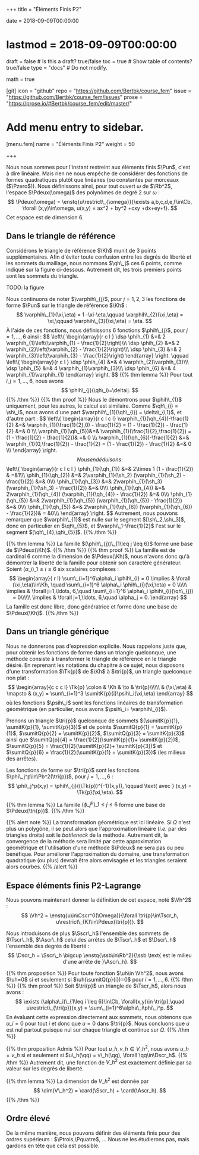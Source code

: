 +++
title = "Éléments Finis P2"

date = 2018-09-09T00:00:00
# lastmod = 2018-09-09T00:00:00

draft = false  # Is this a draft? true/false
toc = true  # Show table of contents? true/false
type = "docs"  # Do not modify.

math = true

[git]
  icon = "github"
  repo = "https://github.com/Bertbk/course_fem"
  issue = "https://github.com/Bertbk/course_fem/issues"
  prose = "https://prose.io/#Bertbk/course_fem/edit/master/"


# Add menu entry to sidebar.
[menu.fem]
  name = "Éléments Finis P2"
  weight = 50

+++
$\newcommand{\Cb}{\mathbb{C}}$
$\newcommand{\Nb}{\mathbb{N}}$
$\newcommand{\Pb}{\mathbb{P}}$
$\newcommand{\Qb}{\mathbb{Q}}$
$\newcommand{\Rb}{\mathbb{R}}$
$\newcommand{\PS}[2]{\left(#1,#2\right)}$
$\newcommand{\PSV}[2]{\PS{#1}{#2}\_V}$
$\newcommand{\PSL}[2]{\PS{#1}{#2}\_{L^2(\Omega)}}$
$\newcommand{\PSH}[2]{\PS{#1}{#2}\_{H^1(\Omega)}}$
$\newcommand{\norm}[1]{\left\\|#1\right\\|}$
$\newcommand{\normV}[1]{\left\\|#1\right\\|\_{V}}$
$\newcommand{\normH}[1]{\left\\|#1\right\\|\_{H^1(\Omega)}}$
$\newcommand{\normL}[1]{\left\\|#1\right\\|\_{L^2(\Omega)}}$
$\newcommand{\abs}[1]{\left|#1\right|}$
$\newcommand{\ee}{\mathbf{e}}$
$\newcommand{\nn}{\mathbf{n}}$
$\newcommand{\qq}{\mathbf{q}}$
$\newcommand{\ssb}{\mathbf{s}}$
$\newcommand{\xx}{\mathbf{x}}$
$\newcommand{\yy}{\mathbf{y}}$
$\newcommand{\zz}{\mathbf{z}}$
$\newcommand{\Ccal}{\mathcal{C}}$
$\newcommand{\Ascr}{\mathscr{A}}$
$\newcommand{\Cscr}{\mathscr{C}}$
$\newcommand{\Dscr}{\mathscr{D}}$
$\newcommand{\Sscr}{\mathscr{S}}$
$\newcommand{\Tscr}{\mathscr{T}}$
$\newcommand{\omegai}{\omega\_i}$
$\newcommand{\dsp}{\displaystyle}$
$\newcommand{\diff}{{\rm d}}$
$\newcommand{\conj}[1]{\overline{#1}}$
$\newcommand{\dn}{\partial_\nn}$
$\newcommand{\card}{\mathrm{card}}$
$\newcommand{\supp}{\mathrm{supp}}$
$\newcommand{\diam}{\mathrm{diam}}$
$\newcommand{\restrict}{\mathclose{}|\mathopen{}}$
$\newcommand{\enstq}[2]{\left\\{#1 \mathrel{}\middle|\mathrel{}#2\right\\}}$
$\newcommand{\Image}{\mathrm{Im}}$
$\newcommand{\Ker}{\mathrm{Ker}}$
$\newcommand{\dxi}{\partial\_{x\_i}}$
$\newcommand{\di}{\partial\_{i}}$
$\newcommand{\dj}{\partial\_{j}}$
$\newcommand{\dxj}{\partial x\_{j}}$
$\newcommand{\Ho}{H^1(\Omega)}$
$\newcommand{\Lo}{L^2(\Omega)}$
$\newcommand{\Cinfc}{\Cscr^{\infty}\_c}$
$\newcommand{\CinfcO}{\Cinfc(\Omega)}$
$\newcommand{\hme}[1]{#1_h}$
$\newcommand{\vh}{v\_h}$
$\newcommand{\Vh}{V\_h}$
$\newcommand{\uh}{u\_h}$
$\newcommand{\Nh}{N\_h}$
$\newcommand{\mphi}[1]{\varphi\_{#1}}$
$\newcommand{\ui}{u\_i}$
$\newcommand{\uj}{u\_j}$
$\newcommand{\Sscrh}{\hme{\Sscr}}$
$\newcommand{\deltaij}{\delta\_{i,j}}$
$\newcommand{\tri}[1]{K\_{#1}}$
$\newcommand{\Kp}{K\_p}$
$\newcommand{\Kq}{K\_q}$
$\newcommand{\Kl}{K\_\ell}$
$\newcommand{\Pzero}{\Pb\_0}$
$\newcommand{\Pun}{\Pb\_1}$
$\newcommand{\Punw}{\Pun(\omega)}$
$\newcommand{\Pdeux}{\Pb\_2}$
$\newcommand{\Ptrois}{\Pb\_3}$
$\newcommand{\Pquatre}{\Pb\_4}$
$\newcommand{\Pk}{\Pb\_k}$
$\newcommand{\grandO}[1]{O\left(#1\right)}$
$\newcommand{\Cun}{\Cscr^1(\Omega)}$
$\newcommand{\Cunz}{\Cscr^1\_0(\Omega)}$
$\newcommand{\Cdeux}{\Cscr^2(\Omega)}$
$\newcommand{\Hoz}{H^1\_0(\Omega)}$
$\newcommand{\HoD}{H^1\_{0,\Gamma\_D}(\Omega)}$
$\newcommand{\Vhz}{V\_{h,0}}$
$\newcommand{\Hog}{H^1\_{g,D}}$
$\newcommand{\Kh}{\widehat{K}}$
$\newcommand{\qh}{\widehat{\qq}}$
$\newcommand{\sh}{\widehat{\ssb}}$
$\newcommand{\phih}{\widehat{\phi}}$
$\newcommand{\varphih}{\widehat{\varphi}}$
$\newcommand{\psih}{\widehat{\psi}}$
$\newcommand{\Tk}[1]{T^{\tri{#1}}}$
$\newcommand{\varphiK}{\varphi^K}$
$\newcommand{\ug}{u\_g}$
$\newcommand{\ut}{u\_t}$
$\newcommand{\sumit}[1]{\ssb\_{#1}}$
$\newcommand{\sumitK}[2]{\sumit{#2}^{#1}}$
$\newcommand{\sumitQ}[2]{\qq\_{#2}^{#1}}$

Nous nous sommes pour l'instant restreint aux éléments finis $\Pun$, c'est à dire linéaire. Mais rien ne nous empêche de considérer des fonctions de formes quadratiques plutôt que linéaires (ou constantes par morceaux ($\Pzero$)). Nous définissons ainsi, pour tout ouvert $\omega$ de $\Rb^2$, l'espace $\Pdeux(\omega)$ des polynômes de degré $2$ sur $\omega$ :
$$
\Pdeux(\omega) = \enstq{u\restrict\_{\omega}}{\exists a,b,c,d,e,f\in\Cb, \forall (x,y)\in\omega, u(x,y) = ax^2 + by^2 +cxy +dx+ey+f}.
$$
Cet espace est de dimension $6$.

## Dans le triangle de référence

Considérons le triangle de référence $\Kh$ munit de $3$ points supplémentaires. Afin d'éviter toute confusion entre les degrés de liberté et les sommets du maillage, nous nommons $\qh\_j$ ces 6 points, comme indiqué sur la figure ci-dessous. Autrement dit, les trois premiers points sont les sommets du triangle.


TODO: la figure


Nous continuons de noter $\varphih\_{j}$, pour $j=1,2,3$ les fonctions de forme $\Pun$ sur le triangle de référence $\Kh$ :
$$
\varphih\_{1}(\xi,\eta) = 1 -\xi-\eta,\qquad
\varphih\_{2}(\xi,\eta) = \xi,\qquad
\varphih\_{3}(\xi,\eta) = \eta.
$$
À l'aide de ces fonctions, nous définissons $6$ fonctions $\phih\_{j}$, pour $j=1,\ldots,6$ ainsi :
$$
\left\\{
  \begin{array}{r c l }
    \dsp    \phih\_{1} &=& 2 \varphih\_{1}\left(\varphih\_{1} - \frac{1}{2}\right)\\\\\\
    \dsp    \phih\_{2} &=& 2 \varphih\_{2}\left(\varphih\_{2} - \frac{1}{2}\right)\\\\\\
    \dsp    \phih\_{3} &=& 2 \varphih\_{3}\left(\varphih\_{3} - \frac{1}{2}\right)
  \end{array}
\right.
\qquad
  \left\\{
  \begin{array}{r c l }
    \dsp    \phih\_{4} &=& 4 \varphih\_{2}\varphih\_{3}\\\\\\
    \dsp    \phih\_{5} &=& 4 \varphih\_{1}\varphih\_{3}\\\\\\
    \dsp    \phih\_{6} &=& 4 \varphih\_{1}\varphih\_{1}
  \end{array}
\right.
$$
{{% thm lemma %}}
Pour tout $i,j=1,\ldots,6$, nous avons
$$
\phih\_{j}(\qh\_i)=\deltaij.
$$
{{% /thm  %}}
{{% thm proof %}}
Nous le démontrons pour $\phih\_{1}$ uniquement, pour les autres, le calcul est similaire.   Comme $\qh\_{i} = \sh\_i$, nous avons d'une part $\varphih\_{1}(\qh\_{i}) = \delta\_{i,1}$, et d'autre part :
$$
  \left\\{
    \begin{array}{r c l c l}
      \varphih\_{1}(\qh\_{4})-\frac{1}{2} &=& \varphih\_{1}(\frac{1}{2},0) - \frac{1}{2} = (1 - \frac{1}{2}) - \frac{1}{2} &=& 0 \\\\\\
      \varphih\_{1}(\qh\_{5})&=& \varphih\_{1}(\frac{1}{2},\frac{1}{2}) = (1 - \frac{1}{2} - \frac{1}{2})& =& 0 \\\\\\
      \varphih\_{1}(\qh\_{6})-\frac{1}{2} &=& \varphih\_{1}(0,\frac{1}{2}) - \frac{1}{2} = (1 - \frac{1}{2}) - \frac{1}{2} &=& 0 \\\\\\
    \end{array}
  \right.
$$
Nous en déduisons :  
$$
\left\\{
  \begin{array}{r c l c l }
    \phih\_{1}(\qh\_{1}) &=& 2\times 1 (1 - \frac{1}{2}) & =&1\\\\\\
    \phih\_{1}(\qh\_{2}) &=& 2\varphih\_{1}(\sh_2) (\varphih\_{1}(\sh_2) - \frac{1}{2}) &=& 0\\\\\\
    \phih\_{1}(\qh\_{3}) &=& 2\varphih\_{1}(\sh_3) (\varphih\_{1}(\sh_3) - \frac{1}{2}) &=& 0\\\\\\
    \phih\_{1}(\qh\_{4}) &=& 2\varphih\_{1}(\qh\_{4}) (\varphih\_{1}(\qh\_{4}) - \frac{1}{2}) &=& 0\\\\\\
    \phih\_{1}(\qh\_{5}) &=& 2\varphih\_{1}(\qh\_{5}) (\varphih\_{1}(\qh\_{5}) - \frac{1}{2}) &=& 0\\\\\\
    \phih\_{1}(\qh\_{5}) &=& 2\varphih\_{1}(\qh\_{6}) (\varphih\_{1}(\qh\_{6}) - \frac{1}{2})& = &0\\\\\\
  \end{array}
\right.
$$
Autrement, nous pouvons remarquer que $\varphih\_{1}$ est nulle sur le segment $[\sh\_2,\sh\_3]$, donc en particulier en $\qh\_{5}$, et $\varphi\_1-\frac{1}{2}$ l'est sur le segment $[\qh\_{4},\qh\_{5}]$.
{{% /thm  %}}

{{% thm lemma %}}
La famille $(\phih\_{j})\_{1\leq j \leq 6}$ forme une base de $\Pdeux(\Kh)$.
{{% /thm  %}}
{{% thm proof %}}
La famille est de cardinal 6 comme la dimension de $\Pdeux(\Kh)$, nous n'avons donc qu'à démontrer la liberté de la famille pour obtenir son caractère générateur. Soient $(\alpha\_i)\_{1\leq i \leq 6}$ six scalaires complexes :
$$
\begin{array}{ r  l}
\sum\_{i=1}^6\alpha\_i \phih\_{i} = 0 \implies & \forall (\xi,\eta)\in\Kh, \quad \sum\_{i=1}^6 \alpha\_i \phih\_{i}(\xi,\eta) = 0 \\\\\\
 \implies & \forall j=1,\ldots, 6,\quad \sum\_{i=1}^6 \alpha\_i \phih\_{i}(\qh\_{j}) = 0\\\\\\
 \implies & \forall j=1,\ldots, 6,\quad \alpha_j = 0.
\end{array}
$$
La famille est donc libre, donc génératrice et forme donc une base de $\Pdeux(\Kh)$.
{{% /thm  %}}

## Dans un triangle générique

Nous ne donnerons pas d'expression explicite. Nous rappelons juste que, pour obtenir les fonctions de forme dans un triangle quelconque, une méthode consiste à transformer le triangle de référence en le triangle désiré. En reprenant les notations du chapitre à ce sujet, nous disposons d'une transformation $\Tk{p}$ de $\Kh$ à $\tri{p}$, un triangle quelconque non plat :
$$
  \begin{array}{c c c l}
    \Tk{p} \colon & \Kh & \to & \tri{p}\\\\\\
     & (\xi,\eta) & \mapsto & (x,y) = \sum\_{i=1}^3 \sumitK{p}{i}\psih\_i(\xi,\eta)
  \end{array}
$$
où les fonctions $\psih\_i$ sont les fonctions linéaires de transformation géométrique (en particulier, nous avons $\psih\_i= \varphih\_{i}$).

Prenons un triangle $\tri{p}$ quelconque de sommets $(\sumitK{p}{1}, \sumitK{p}{1}, \sumitK{p}{3})$ et de points $\sumitQ{p}{1} = \sumitK{p}{1}$, $\sumitQ{p}{2} = \sumitK{p}{2}$, $\sumitQ{p}{3} = \sumitK{p}{3}$ ainsi que $\sumitQ{p}{4} = \frac{1}{2}(\sumitK{p}{1}+ \sumitK{p}{2})$, $\sumitQ{p}{5} = \frac{1}{2}(\sumitK{p}{2}+ \sumitK{p}{3})$ et $\sumitQ{p}{6} = \frac{1}{2}(\sumitK{p}{1} + \sumitK{p}{3})$ (les milieux des arrêtes).


Les fonctions de forme sur $\tri{p}$ sont les fonctions $\phi\_j^p\in\Pb^2(\tri{p})$, pour $j=1,\ldots,6$ :
$$
\phi\_j^p(x,y) = \phih\_{j}((\Tk{p})^{-1}(x,y)), \qquad \text{ avec } (x,y) = \Tk{p}(\xi,\eta).
$$

{{% thm lemma %}}
La famille $(\phi\_j^p)\_{1\leq j \leq 6}$ forme une base de $\Pdeux(\tri{p})$.
{{% /thm  %}}

{{% alert note %}}
La transformation géométrique est ici linéaire. Si $\Omega$ n'est plus un polygône, il se peut alors que l'approximation linéaire (*i.e.* par des triangles droits) soit le *bottleneck* de la méthode. Autrement dit, la convergence de la méthode sera limité par cette approximation géométrique et l'utilisation d'une méthode $\Pdeux$ ne sera pas ou peu bénéfique. Pour améliorer l'approximation du domaine, une transformation quadratique (ou plus) devrait être alors envisagée et les triangles seraient alors courbes.
{{% /alert %}}


## Espace éléments finis P2-Lagrange

Nous pouvons maintenant donner la définition de cet espace, noté $\Vh^2$ :
$$
\Vh^2 = \enstq{u\in\Cscr^0(\Omega)}{\forall \tri{p}\in\Tscr_h, u\restrict\_{K}\in\Pdeux(\tri{p})}.
$$

Nous introduisons de plus $\Sscr\_h$ l'ensemble des sommets de $\Tscr\_h$, $\Ascr\_h$ celui des arrêtes de $\Tscr\_h$ et $\Dscr\_h$ l'ensemble des degrés de liberté :
$$
\Dscr_h = \Sscr\_h \bigcup \enstq{\ssb\in\Rb^2}{\ssb \text{ est le milieu d'une arrête de }\Ascr\_h}.
$$

{{% thm proposition %}}
  Pour toute fonction $\uh\in \Vh^2$, nous avons $\uh=0$ si et seulement si $\uh(\sumitQ{p}{i})=0$ pour $i=1,\ldots,6$.
{{% /thm  %}}
{{% thm proof %}}
Soit $\tri{p}$ un triangle de $\Tscr_h$, alors nous avons :
$$
\exists (\alpha\_i)\_{1\leq i \leq 6}\in\Cb, \forall(x,y)\in \tri{p},\quad  u\restrict\_{\tri{p}}(x,y) = \sum\_{i=1}^6\alpha\_i\phi\_i^p.
$$
En évaluant cette expression directement aux sommets, nous obtenons que $\alpha\_i = 0$ pour tout $i$ et donc que $u=0$ dans $\tri{p}$. Nous concluons que $u$ est nul partout puisque nul sur chaque triangle et continue sur $\Omega$.
{{% /thm  %}}

{{% thm proposition Admis %}}
  Pour tout $u\_h,v\_h\in V\_h^2$, nous avons $u\_h = v\_h$ si et seulement si $u\_h(\qq) = v\_h(\qq), \forall \qq\in\Dscr_h$.
{{% /thm  %}}
Autrement dit, une fonction de $V\_h^2$ est exactement définie par sa valeur sur les degrés de liberté.

{{% thm lemma %}}
  La dimension de $V\_h^2$ est donnée par
  $$
\dim(V\_h^2) = \card(\Sscr_h) + \card(\Ascr_h).
  $$
{{% /thm  %}}


## Ordre élevé

De la même manière, nous pouvons définir des éléments finis pour des ordres supérieurs : $\Ptrois,\Pquatre$, ... Nous ne les étudierons pas, mais gardons en tête que cela est possible.

